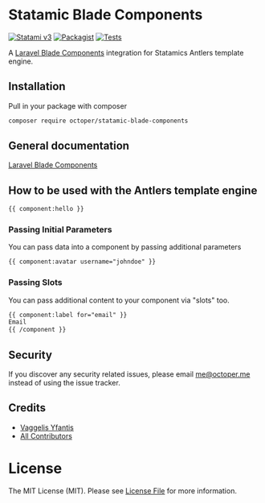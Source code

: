 # Statamic Blade Components

[![Statami v3](https://img.shields.io/badge/Statamic-3.0+-FF269E)](https://statamic.com/addons/octoper/blade-components)
[![Packagist](https://img.shields.io/packagist/v/octoper/statamic-blade-components)](https://packagist.org/packages/octoper/statamic-blade-components)
[![Tests](https://github.com/octoper/statamic-blade-components/actions/workflows/tests.yaml/badge.svg?branch=1.0)](https://github.com/octoper/statamic-blade-components/actions/workflows/tests.yaml)

A [Laravel Blade Components](https://laravel.com/docs/7.x/blade#components) integration for Statamics Antlers template engine.

## Installation
Pull in your package with composer
```bash
composer require octoper/statamic-blade-components
```

## General documentation
[Laravel Blade Components](https://laravel.com/docs/7.x/blade#components)

## How to be used with the Antlers template engine
```html
{{ component:hello }}
```

### Passing Initial Parameters
You can pass data into a component by passing additional parameters

```html
{{ component:avatar username="johndoe" }}
```

### Passing Slots
You can pass additional content to your component via "slots" too.

```html
{{ component:label for="email" }}
Email
{{ /component }}
```

## Security

If you discover any security related issues, please email me@octoper.me instead of using the issue tracker.

## Credits

- [Vaggelis Yfantis](https://github.com/octoper)
- [All Contributors](../../contributors)

# License
The MIT License (MIT). Please see [License File](LICENSE.md) for more information.

